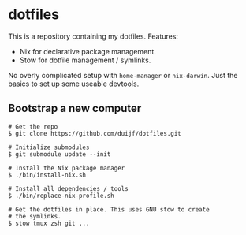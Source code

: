 # dotfiles

This is a repository containing my dotfiles. Features:

 - Nix for declarative package management.
 - Stow for dotfile management / symlinks.

No overly complicated setup with `home-manager` or `nix-darwin`. Just the
basics to set up some useable devtools.

## Bootstrap a new computer

```
# Get the repo
$ git clone https://github.com/duijf/dotfiles.git

# Initialize submodules
$ git submodule update --init

# Install the Nix package manager
$ ./bin/install-nix.sh

# Install all dependencies / tools
$ ./bin/replace-nix-profile.sh

# Get the dotfiles in place. This uses GNU stow to create
# the symlinks.
$ stow tmux zsh git ...
```
